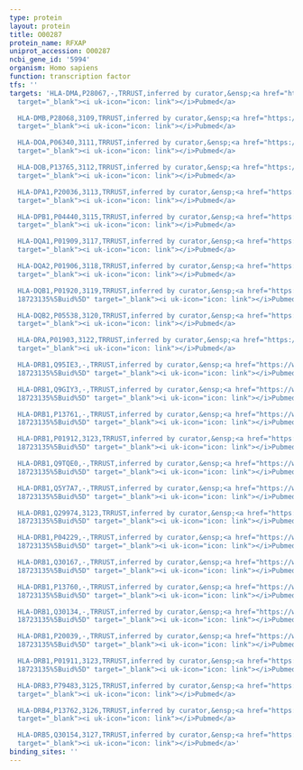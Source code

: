 ```yaml
---
type: protein
layout: protein
title: O00287
protein_name: RFXAP
uniprot_accession: O00287
ncbi_gene_id: '5994'
organism: Homo sapiens
function: transcription factor
tfs: ''
targets: 'HLA-DMA,P28067,-,TRRUST,inferred by curator,&ensp;<a href="https://www.ncbi.nlm.nih.gov/pubmed/?term=11258423%5Buid%5D"
  target="_blank"><i uk-icon="icon: link"></i>Pubmed</a>

  HLA-DMB,P28068,3109,TRRUST,inferred by curator,&ensp;<a href="https://www.ncbi.nlm.nih.gov/pubmed/?term=11258423%5Buid%5D"
  target="_blank"><i uk-icon="icon: link"></i>Pubmed</a>

  HLA-DOA,P06340,3111,TRRUST,inferred by curator,&ensp;<a href="https://www.ncbi.nlm.nih.gov/pubmed/?term=11258423%5Buid%5D"
  target="_blank"><i uk-icon="icon: link"></i>Pubmed</a>

  HLA-DOB,P13765,3112,TRRUST,inferred by curator,&ensp;<a href="https://www.ncbi.nlm.nih.gov/pubmed/?term=11258423%5Buid%5D"
  target="_blank"><i uk-icon="icon: link"></i>Pubmed</a>

  HLA-DPA1,P20036,3113,TRRUST,inferred by curator,&ensp;<a href="https://www.ncbi.nlm.nih.gov/pubmed/?term=11258423%5Buid%5D"
  target="_blank"><i uk-icon="icon: link"></i>Pubmed</a>

  HLA-DPB1,P04440,3115,TRRUST,inferred by curator,&ensp;<a href="https://www.ncbi.nlm.nih.gov/pubmed/?term=11258423%5Buid%5D"
  target="_blank"><i uk-icon="icon: link"></i>Pubmed</a>

  HLA-DQA1,P01909,3117,TRRUST,inferred by curator,&ensp;<a href="https://www.ncbi.nlm.nih.gov/pubmed/?term=11258423%5Buid%5D"
  target="_blank"><i uk-icon="icon: link"></i>Pubmed</a>

  HLA-DQA2,P01906,3118,TRRUST,inferred by curator,&ensp;<a href="https://www.ncbi.nlm.nih.gov/pubmed/?term=11258423%5Buid%5D"
  target="_blank"><i uk-icon="icon: link"></i>Pubmed</a>

  HLA-DQB1,P01920,3119,TRRUST,inferred by curator,&ensp;<a href="https://www.ncbi.nlm.nih.gov/pubmed/?term=11258423;
  18723135%5Buid%5D" target="_blank"><i uk-icon="icon: link"></i>Pubmed</a>

  HLA-DQB2,P05538,3120,TRRUST,inferred by curator,&ensp;<a href="https://www.ncbi.nlm.nih.gov/pubmed/?term=11258423%5Buid%5D"
  target="_blank"><i uk-icon="icon: link"></i>Pubmed</a>

  HLA-DRA,P01903,3122,TRRUST,inferred by curator,&ensp;<a href="https://www.ncbi.nlm.nih.gov/pubmed/?term=11258423%5Buid%5D"
  target="_blank"><i uk-icon="icon: link"></i>Pubmed</a>

  HLA-DRB1,Q95IE3,-,TRRUST,inferred by curator,&ensp;<a href="https://www.ncbi.nlm.nih.gov/pubmed/?term=11258423;
  18723135%5Buid%5D" target="_blank"><i uk-icon="icon: link"></i>Pubmed</a>

  HLA-DRB1,Q9GIY3,-,TRRUST,inferred by curator,&ensp;<a href="https://www.ncbi.nlm.nih.gov/pubmed/?term=11258423;
  18723135%5Buid%5D" target="_blank"><i uk-icon="icon: link"></i>Pubmed</a>

  HLA-DRB1,P13761,-,TRRUST,inferred by curator,&ensp;<a href="https://www.ncbi.nlm.nih.gov/pubmed/?term=11258423;
  18723135%5Buid%5D" target="_blank"><i uk-icon="icon: link"></i>Pubmed</a>

  HLA-DRB1,P01912,3123,TRRUST,inferred by curator,&ensp;<a href="https://www.ncbi.nlm.nih.gov/pubmed/?term=11258423;
  18723135%5Buid%5D" target="_blank"><i uk-icon="icon: link"></i>Pubmed</a>

  HLA-DRB1,Q9TQE0,-,TRRUST,inferred by curator,&ensp;<a href="https://www.ncbi.nlm.nih.gov/pubmed/?term=11258423;
  18723135%5Buid%5D" target="_blank"><i uk-icon="icon: link"></i>Pubmed</a>

  HLA-DRB1,Q5Y7A7,-,TRRUST,inferred by curator,&ensp;<a href="https://www.ncbi.nlm.nih.gov/pubmed/?term=11258423;
  18723135%5Buid%5D" target="_blank"><i uk-icon="icon: link"></i>Pubmed</a>

  HLA-DRB1,Q29974,3123,TRRUST,inferred by curator,&ensp;<a href="https://www.ncbi.nlm.nih.gov/pubmed/?term=11258423;
  18723135%5Buid%5D" target="_blank"><i uk-icon="icon: link"></i>Pubmed</a>

  HLA-DRB1,P04229,-,TRRUST,inferred by curator,&ensp;<a href="https://www.ncbi.nlm.nih.gov/pubmed/?term=11258423;
  18723135%5Buid%5D" target="_blank"><i uk-icon="icon: link"></i>Pubmed</a>

  HLA-DRB1,Q30167,-,TRRUST,inferred by curator,&ensp;<a href="https://www.ncbi.nlm.nih.gov/pubmed/?term=11258423;
  18723135%5Buid%5D" target="_blank"><i uk-icon="icon: link"></i>Pubmed</a>

  HLA-DRB1,P13760,-,TRRUST,inferred by curator,&ensp;<a href="https://www.ncbi.nlm.nih.gov/pubmed/?term=11258423;
  18723135%5Buid%5D" target="_blank"><i uk-icon="icon: link"></i>Pubmed</a>

  HLA-DRB1,Q30134,-,TRRUST,inferred by curator,&ensp;<a href="https://www.ncbi.nlm.nih.gov/pubmed/?term=11258423;
  18723135%5Buid%5D" target="_blank"><i uk-icon="icon: link"></i>Pubmed</a>

  HLA-DRB1,P20039,-,TRRUST,inferred by curator,&ensp;<a href="https://www.ncbi.nlm.nih.gov/pubmed/?term=11258423;
  18723135%5Buid%5D" target="_blank"><i uk-icon="icon: link"></i>Pubmed</a>

  HLA-DRB1,P01911,3123,TRRUST,inferred by curator,&ensp;<a href="https://www.ncbi.nlm.nih.gov/pubmed/?term=11258423;
  18723135%5Buid%5D" target="_blank"><i uk-icon="icon: link"></i>Pubmed</a>

  HLA-DRB3,P79483,3125,TRRUST,inferred by curator,&ensp;<a href="https://www.ncbi.nlm.nih.gov/pubmed/?term=11258423%5Buid%5D"
  target="_blank"><i uk-icon="icon: link"></i>Pubmed</a>

  HLA-DRB4,P13762,3126,TRRUST,inferred by curator,&ensp;<a href="https://www.ncbi.nlm.nih.gov/pubmed/?term=11258423%5Buid%5D"
  target="_blank"><i uk-icon="icon: link"></i>Pubmed</a>

  HLA-DRB5,Q30154,3127,TRRUST,inferred by curator,&ensp;<a href="https://www.ncbi.nlm.nih.gov/pubmed/?term=11258423%5Buid%5D"
  target="_blank"><i uk-icon="icon: link"></i>Pubmed</a>'
binding_sites: ''
---
```

